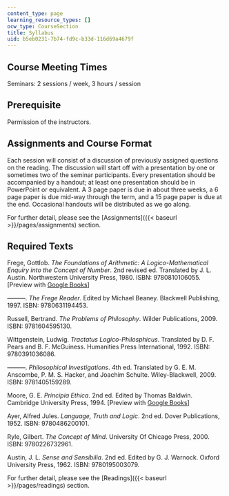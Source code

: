 ```yaml
---
content_type: page
learning_resource_types: []
ocw_type: CourseSection
title: Syllabus
uid: b5eb0231-7b74-fd9c-b33d-116d69a4679f
---
```


Course Meeting Times
--------------------

Seminars: 2 sessions / week, 3 hours / session

Prerequisite
------------

Permission of the instructors.

Assignments and Course Format
-----------------------------

Each session will consist of a discussion of previously assigned questions on the reading. The discussion will start off with a presentation by one or sometimes two of the seminar participants. Every presentation should be accompanied by a handout; at least one presentation should be in PowerPoint or equivalent. A 3 page paper is due in about three weeks, a 6 page paper is due mid-way through the term, and a 15 page paper is due at the end. Occasional handouts will be distributed as we go along.

For further detail, please see the [Assignments]({{< baseurl >}}/pages/assignments) section.

Required Texts
--------------

Frege, Gottlob. _The Foundations of Arithmetic: A Logico-Mathematical Enquiry into the Concept of Number_. 2nd revised ed. Translated by J. L. Austin. Northwestern University Press, 1980. ISBN: 9780810106055. \[Preview with [Google Books](http://books.google.com/books?id=z0KtOtNYMEQC&pg=PAfrontcover)\]

———. _The Frege Reader_. Edited by Michael Beaney. Blackwell Publishing, 1997. ISBN: 9780631194453.

Russell, Bertrand. _The Problems of Philosophy_. Wilder Publications, 2009. ISBN: 9781604595130.

Wittgenstein, Ludwig. _Tractatus Logico-Philosphicus_. Translated by D. F. Pears and B. F. McGuiness. Humanities Press International, 1992. ISBN: 9780391036086.

———. _Philosophical Investigations_. 4th ed. Translated by G. E. M. Anscombe, P. M. S. Hacker, and Joachim Schulte. Wiley-Blackwell, 2009. ISBN: 9781405159289.

Moore, G. E. _Principia Ethica_. 2nd ed. Edited by Thomas Baldwin. Cambridge University Press, 1994. \[Preview with [Google Books](http://books.google.com/books?id=ZLpcgAQvr_gC&pg=PAfrontcover)\]

Ayer, Alfred Jules. _Language, Truth and Logic_. 2nd ed. Dover Publications, 1952. ISBN: 9780486200101.

Ryle, Gilbert. _The Concept of Mind_. University Of Chicago Press, 2000. ISBN: 9780226732961.

Austin, J. L. _Sense and Sensibilia_. 2nd ed. Edited by G. J. Warnock. Oxford University Press, 1962. ISBN: 9780195003079.

For further detail, please see the [Readings]({{< baseurl >}}/pages/readings) section.